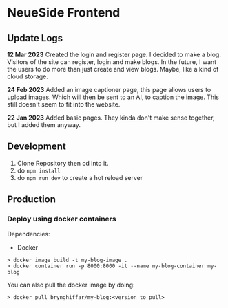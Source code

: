 # NeueSide Frontend

## Update Logs

**12 Mar 2023**
Created the login and register page. I decided to make a blog. Visitors of the site can register, login and make blogs. In the future, I want the users to do more than just create and view blogs. Maybe, like a kind of cloud storage.

**24 Feb 2023**
Added an image captioner page, this page allows users to upload images. Which will then be sent to an AI, to caption the image. This still doesn't seem to fit into the website.

**22 Jan 2023**
Added basic pages. They kinda don't make sense together, but I added them anyway.

## Development
1. Clone Repository then cd into it.
2. do `npm install`
3. do `npm run dev` to create a hot reload server

## Production
### Deploy using docker containers
Dependencies:
* Docker
```
> docker image build -t my-blog-image .
> docker container run -p 8000:8000 -it --name my-blog-container my-blog
```
You can also pull the docker image by doing:
```
> docker pull brynghiffar/my-blog:<version to pull>
```